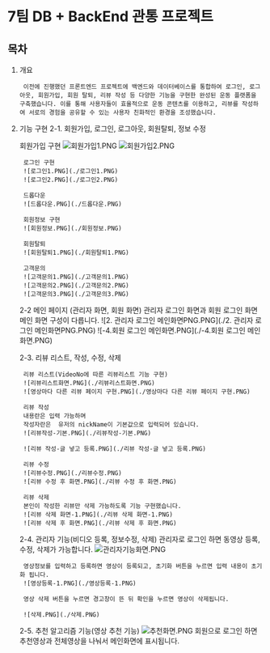 7팀  DB + BackEnd 관통 프로젝트
===============================

목차
-------------------------------
1. 개요
    
        이전에 진행했던 프론트엔드 프로젝트에 백엔드와 데이터베이스를 통합하여 로그인, 로그아웃, 회원가입, 회원 탈퇴, 리뷰 작성 등 다양한 기능을 구현한 완성된 운동 플랫폼을 구축했습니다. 이를 통해 사용자들이 효율적으로 운동 콘텐츠를 이용하고, 리뷰를 작성하여 서로의 경험을 공유할 수 있는 사용자 친화적인 환경을 조성했습니다.

2. 기능 구현
    2-1. 회원가입, 로그인, 로그아웃, 회원탈퇴, 정보 수정
    
    회원가입 구현
       ![회원가입1.PNG](./회원가입1.PNG)
        ![회원가입2.PNG](./회원가입2.PNG)

        로그인 구현
        ![로그인1.PNG](./로그인1.PNG)
        ![로그인2.PNG](./로그인2.PNG)

        드롭다운
        ![드롭다운.PNG](./드롭다운.PNG)

        회원정보 구현
        ![회원정보.PNG](./회원정보.PNG)

        회원탈퇴
        ![회원탈퇴1.PNG](./회원탈퇴1.PNG)

        고객문의
        ![고객문의1.PNG](./고객문의1.PNG)
        ![고객문의2.PNG](./고객문의2.PNG)
        ![고객문의3.PNG](./고객문의3.PNG)

    2-2  메인 페이지 (관리자 화면, 회원 화면)
        관리자 로그인 화면과 회원 로그인 화면 메인 화면 구성이 다릅니다.
        ![2. 관리자 로그인 메인화면PNG.PNG](./2. 관리자 로그인 메인화면PNG.PNG)
        ![-4.회원 로그인 메인화면.PNG](./-4.회원 로그인 메인화면.PNG)

    2-3. 리뷰 리스트, 작성, 수정, 삭제
    
        리뷰 리스트(VideoNo에 따른 리뷰리스트 기능 구현)
        ![리뷰리스트화면.PNG](./리뷰리스트화면.PNG)
        ![영상마다 다른 리뷰 페이지 구현.PNG](./영상마다 다른 리뷰 페이지 구현.PNG)

        리뷰 작성
        내용란은 입력 가능하며 
        작성자란은  유저의 nickName이 기본값으로 입력되어 있습니다.
        ![리뷰작성-기본.PNG](./리뷰작성-기본.PNG)

        ![리뷰 작성-글 넣고 등록.PNG](./리뷰 작성-글 넣고 등록.PNG)
        
        리뷰 수정
        ![리뷰수정.PNG](./리뷰수정.PNG)
        ![리뷰 수정 후 화면.PNG](./리뷰 수정 후 화면.PNG)
        
        리뷰 삭제
        본인이 작성한 리뷰만 삭제 가능하도록 기능 구현했습니다. 
        ![리뷰 삭제 화면-1.PNG](./리뷰 삭제 화면-1.PNG)
        ![리뷰 삭제 후 화면.PNG](./리뷰 삭제 후 화면.PNG)


    2-4. 관리자 기능(비디오 등록, 정보수정, 삭제)
        관리자로 로그인 하면 동영상 등록, 수정, 삭제가 가능합니다.
        ![관리자기능화면.PNG](./관리자기능화면.PNG)

        영상정보를 입력하고 등록하면 영상이 등록되고, 초기화 버튼을 누르면 입력 내용이 초기화 됩니다. 
        ![영상등록-1.PNG](./영상등록-1.PNG)    

        영상 삭제 버튼을 누르면 경고창이 뜬 뒤 확인을 누르면 영상이 삭제됩니다. 

        ![삭제.PNG](./삭제.PNG)

    2-5. 추천 알고리즘 기능(영상 추천 기능)
        ![추천화면.PNG](./추천화면.PNG)
        회원으로 로그인 하면 추천영상과 전체영상을 나눠서 메인화면에 표시됩니다. 


